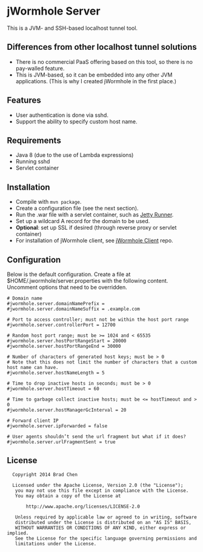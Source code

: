 # jWormhole Server

This is a JVM- and SSH-based localhost tunnel tool.


## Differences from other localhost tunnel solutions

* There is no commercial PaaS offering based on this tool, so there is no pay-walled feature.
* This is JVM-based, so it can be embedded into any other JVM applications. (This is why I created
  jWormhole in the first place.)


## Features

* User authentication is done via sshd.
* Support the ability to specify custom host name.


## Requirements

* Java 8 (due to the use of Lambda expressions)
* Running sshd
* Servlet container


## Installation

* Compile with `mvn package`.
* Create a configuration file (see the next section).
* Run the .war file with a servlet container, such as
  [Jetty Runner](http://wiki.eclipse.org/Jetty/Howto/Using_Jetty_Runner).
* Set up a wildcard A record for the domain to be used.
* **Optional**: set up SSL if desired (through reverse proxy or servlet container)
* For installation of jWormhole client, see
  [jWormhole Client](https://github.com/vvasabi/jwormhole-client) repo.


## Configuration

Below is the default configuration. Create a file at $HOME/.jwormhole/server.properties with the
following content. Uncomment options that need to be overridden.

```
# Domain name
#jwormhole.server.domainNamePrefix =
#jwormhole.server.domainNameSuffix = .example.com

# Port to access controller; must not be within the host port range
#jwormhole.server.controllerPort = 12700

# Random host port range; must be >= 1024 and < 65535
#jwormhole.server.hostPortRangeStart = 20000
#jwormhole.server.hostPortRangeEnd = 30000

# Number of characters of generated host keys; must be > 0
# Note that this does not limit the number of characters that a custom host name can have.
#jwormhole.server.hostNameLength = 5

# Time to drop inactive hosts in seconds; must be > 0
#jwormhole.server.hostTimeout = 60

# Time to garbage collect inactive hosts; must be <= hostTimeout and > 0
#jwormhole.server.hostManagerGcInterval = 20

# Forward client IP
#jwormhole.server.ipForwarded = false

# User agents shouldn’t send the url fragment but what if it does?
#jwormhole.server.urlFragmentSent = true
```


## License

```
  Copyright 2014 Brad Chen

  Licensed under the Apache License, Version 2.0 (the "License");
   you may not use this file except in compliance with the License.
   You may obtain a copy of the License at

       http://www.apache.org/licenses/LICENSE-2.0

   Unless required by applicable law or agreed to in writing, software
   distributed under the License is distributed on an "AS IS" BASIS,
   WITHOUT WARRANTIES OR CONDITIONS OF ANY KIND, either express or implied.
   See the License for the specific language governing permissions and
   limitations under the License.
```
